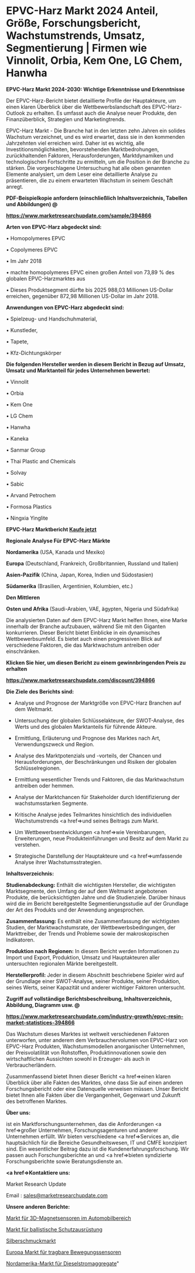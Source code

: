# EPVC-Harz Markt 2024 Anteil, Größe, Forschungsbericht, Wachstumstrends, Umsatz, Segmentierung | Firmen wie Vinnolit, Orbia, Kem One, LG Chem, Hanwha

<strong>EPVC-Harz Markt 2024-2030: Wichtige Erkenntnisse und Erkenntnisse</strong>

Der EPVC-Harz-Bericht bietet detaillierte Profile der Hauptakteure, um einen klaren Überblick über die Wettbewerbslandschaft des EPVC-Harz-Outlook zu erhalten. Es umfasst auch die Analyse neuer Produkte, den Finanzüberblick, Strategien und Marketingtrends.

EPVC-Harz Markt - Die Branche hat in den letzten zehn Jahren ein solides Wachstum verzeichnet, und es wird erwartet, dass sie in den kommenden Jahrzehnten viel erreichen wird. Daher ist es wichtig, alle Investitionsmöglichkeiten, bevorstehenden Marktbedrohungen, zurückhaltenden Faktoren, Herausforderungen, Marktdynamiken und technologischen Fortschritte zu ermitteln, um die Position in der Branche zu stärken. Die vorgeschlagene Untersuchung hat alle oben genannten Elemente analysiert, um dem Leser eine detaillierte Analyse zu präsentieren, die zu einem erwarteten Wachstum in seinem Geschäft anregt.



<strong><b>PDF-Beispielkopie anfordern (einschließlich Inhaltsverzeichnis, Tabellen und Abbildungen) @ </b></strong>

<strong><a href=https://www.marketresearchupdate.com/sample/394866>

<strong>https://www.marketresearchupdate.com/sample/394866</u></a></strong></strong>



<strong>Arten von EPVC-Harz abgedeckt sind:</strong>

• Homopolymeres EPVC

• Copolymeres EPVC

• Im Jahr 2018

• machte homopolymeres EPVC einen großen Anteil von 73,89 % des globalen EPVC-Harzmarktes aus

• Dieses Produktsegment dürfte bis 2025 988,03 Millionen US-Dollar erreichen, gegenüber 872,98 Millionen US-Dollar im Jahr 2018.



<strong>Anwendungen von EPVC-Harz abgedeckt sind:</strong>

• Spielzeug- und Handschuhmaterial,

• Kunstleder,

• Tapete,

• Kfz-Dichtungskörper



<strong>Die folgenden Hersteller werden in diesem Bericht in Bezug auf Umsatz, Umsatz und Marktanteil für jedes Unternehmen bewertet:</strong>

• Vinnolit

• Orbia

• Kem One

• LG Chem

• Hanwha

• Kaneka

• Sanmar Group

• Thai Plastic and Chemicals

• Solvay

• Sabic

• Arvand Petrochem

• Formosa Plastics

• Ningxia Yinglite



<strong>EPVC-Harz Marktbericht <a href=https://www.marketresearchupdate.com/buynow/394866>Kaufe jetzt</a></strong>



<strong>Regionale Analyse Für EPVC-Harz Märkte</strong>



<strong>Nordamerika</strong> (USA, Kanada und Mexiko)



<strong>Europa</strong> (Deutschland, Frankreich, Großbritannien, Russland und Italien)



<strong>Asien-Pazifik</strong> (China, Japan, Korea, Indien und Südostasien)



<strong>Südamerika</strong> (Brasilien, Argentinien, Kolumbien, etc.)



<strong>Den Mittleren</strong> 

<strong>Osten und Afrika</strong> (Saudi-Arabien, VAE, ägypten, Nigeria und Südafrika)

Die analysierten Daten auf dem EPVC-Harz Markt helfen Ihnen, eine Marke innerhalb der Branche aufzubauen, während Sie mit den Giganten konkurrieren. Dieser Bericht bietet Einblicke in ein dynamisches Wettbewerbsumfeld. Es bietet auch einen progressiven Blick auf verschiedene Faktoren, die das Marktwachstum antreiben oder einschränken.



<strong>Klicken Sie hier, um diesen Bericht zu einem gewinnbringenden Preis zu erhalten
</strong>

<strong><a href=https://www.marketresearchupdate.com/discount/394866>https://www.marketresearchupdate.com/discount/394866</b></u></strong></a>



<strong>Die Ziele des Berichts sind:</strong>

- Analyse und Prognose der Marktgröße von EPVC-Harz Branchen auf dem Weltmarkt.

- Untersuchung der globalen Schlüsselakteure, der SWOT-Analyse, des Werts und des globalen Marktanteils für führende Akteure.

- Ermittlung, Erläuterung und Prognose des Marktes nach Art, Verwendungszweck und Region.

- Analyse des Marktpotenzials und -vorteils, der Chancen und Herausforderungen, der Beschränkungen und Risiken der globalen Schlüsselregionen.

- Ermittlung wesentlicher Trends und Faktoren, die das Marktwachstum antreiben oder hemmen.

- Analyse der Marktchancen für Stakeholder durch Identifizierung der wachstumsstarken Segmente.

- Kritische Analyse jedes Teilmarktes hinsichtlich des individuellen Wachstumstrends <a href=>und</a> seines Beitrags zum Markt.

- Um Wettbewerbsentwicklungen <a href=>wie</a> Vereinbarungen, Erweiterungen, neue Produkteinführungen und Besitz auf dem Markt zu verstehen.

- Strategische Darstellung der Hauptakteure und <a href=>umfas</a>sende Analyse ihrer Wachstumsstrategien.



<strong>Inhaltsverzeichnis:</strong>



<strong>Studienabdeckung:</strong> Enthält die wichtigsten Hersteller, die wichtigsten Marktsegmente, den Umfang der auf dem Weltmarkt angebotenen Produkte, die berücksichtigten Jahre und die Studienziele. Darüber hinaus wird die im Bericht bereitgestellte Segmentierungsstudie auf der Grundlage der Art des Produkts und der Anwendung angesprochen.



<strong>Zusammenfassung:</strong> Es enthält eine Zusammenfassung der wichtigsten Studien, der Marktwachstumsrate, der Wettbewerbsbedingungen, der Markttreiber, der Trends und Probleme sowie der makroskopischen Indikatoren.



<strong>Produktion nach Regionen:</strong> In diesem Bericht werden Informationen zu Import und Export, Produktion, Umsatz und Hauptakteuren aller untersuchten regionalen Märkte bereitgestellt.



<strong>Herstellerprofil:</strong> Jeder in diesem Abschnitt beschriebene Spieler wird auf der Grundlage einer SWOT-Analyse, seiner Produkte, seiner Produktion, seines Werts, seiner Kapazität und anderer wichtiger Faktoren untersucht.



<strong><b>Zugriff auf vollständige Berichtsbeschreibung, Inhaltsverzeichnis, Abbildung, Diagramm usw. @ </b></strong>

<strong><a href=https://www.marketresearchupdate.com/industry-growth/epvc-resin-market-statistices-394866>https://www.marketresearchupdate.com/industry-growth/epvc-resin-market-statistices-394866</a></strong>

Das Wachstum dieses Marktes ist weltweit verschiedenen Faktoren unterworfen, unter anderem dem Verbrauchervolumen von EPVC-Harz von EPVC-Harz Produkten, Wachstumsmodellen anorganischer Unternehmen, der Preisvolatilität von Rohstoffen, Produktinnovationen sowie den wirtschaftlichen Aussichten sowohl in Erzeuger- als auch in Verbraucherländern.

Zusammenfassend bietet Ihnen dieser Bericht <a href=>einen</a> klaren Überblick über alle Fakten des Marktes, ohne dass Sie auf einen anderen Forschungsbericht oder eine Datenquelle verweisen müssen. Unser Bericht bietet Ihnen alle Fakten über die Vergangenheit, Gegenwart und Zukunft des betroffenen Marktes.



<strong>Über uns:</strong>

 ist ein Marktforschungsunternehmen, das die Anforderungen <a href=>großer</a> Unternehmen, Forschungsagenturen und anderer Unternehmen erfüllt. Wir bieten verschiedene <a href=>Services</a> an, die hauptsächlich für die Bereiche Gesundheitswesen, IT und CMFE konzipiert sind. Ein wesentlicher Beitrag dazu ist die Kundenerfahrungsforschung. Wir passen auch Forschungsberichte an und <a href=>bieten</a> syndizierte Forschungsberichte sowie Beratungsdienste an.



<strong><a href=>Kontaktiere uns:</a></strong>

Market Research Update

Email : sales@marketresearchupdate.com



<strong>Unsere anderen Berichte:</strong>

<a href=https://www.linkedin.com/pulse/3d-magnetic-sensor-automotive-market-analyzing>Markt für 3D-Magnetsensoren im Automobilbereich</a>

<a href=https://www.linkedin.com/pulse/ballistic-protective-equipment-market-size-1f>Markt für ballistische Schutzausrüstung</a>

<a href=https://www.linkedin.com/pulse/silver-jewellery-market-outlooks-2023-size-shares>Silberschmuckmarkt</a>

<a href=https://www.linkedin.com/pulse/europe-wearable-motion-sensors-market>Europa Markt für tragbare Bewegungssensoren</a>

<a href=https://www.linkedin.com/pulse/north-america-diesel-generating-set-market-future-demand>Nordamerika-Markt für Dieselstromaggregate</a>"
